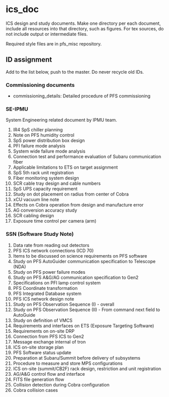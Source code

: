 # ics_doc
ICS design and study documents.
Make one directory per each document, include all resources into that directory,  such as figures.
For tex sources, do not include output or intermediate files.

Required style files are in pfs_misc repository. 

## ID assignment

Add to the list below, push to the master.
Do never recycle old IDs.

### Commissioning documents

* commissioning_details: Detailed procedure of PFS commissioning

### SE-IPMU

System Engineering related document by IPMU team.

1. IR4 SpS chiller planning
2. Note on PFS humidity control
3. SpS power distribution box design
4. PFI failure mode analysis
5. System wide failure mode analysis
6. Connection test and performance evaluation of Subaru communication fiber
7. Applicable limitations to ETS on target assignment
8. SpS 5th rack unit registration
9. Fiber monitoring system design
10. SCR cable tray design and cable numbers
11. SpS UPS capacity requirement
12. Study on dot placement on radius from center of Cobra
13. xCU vacuum line note
14. Effects on Cobra operation from design and manufacture error
15. AG conversion accuracy study
16. SCR cabling design
17. Exposure time control per camera (arm)

### SSN (Software Study Note)

1. Data rate from reading out detectors
2. PFS ICS network connections (ICD 70)
3. Items to be discussed on science requirements on PFS software
4. Study on PFS AutoGuider communication specification to Telescope (NDA)
5. Study on PFS power failure modes
6. Study on PFS A&G/AG communication specification to Gen2
7. Specifications on PFI lamp control system
8. PFS Coordinate transformation
9. PFS Integrated Database system
10. PFS ICS network design note
11. Study on PFS Observation Sequence (I) - overall
12. Study on PFS Observation Sequence (II) - From command next field to AutoGuide
13. Study on definition of VMCS
14. Requirements and interfaces on ETS (Exposure Targeting Software)
15. Requirements on on-site DRP
16. Connection from PFS ICS to Gen2
17. Message exchange internal of tron
18. ICS on-site storage plan
19. PFS Software status update
20. Preparation at Subaru/Summit before delivery of subsystems
21. Procedure to measure and store MPS configurations
22. ICS on-site (summit/CB2F) rack design, restriction and unit registration
23. AG/A&G control flow and interface
24. FITS file generation flow
25. Collision detection during Cobra configuration
26. Cobra collision cases

